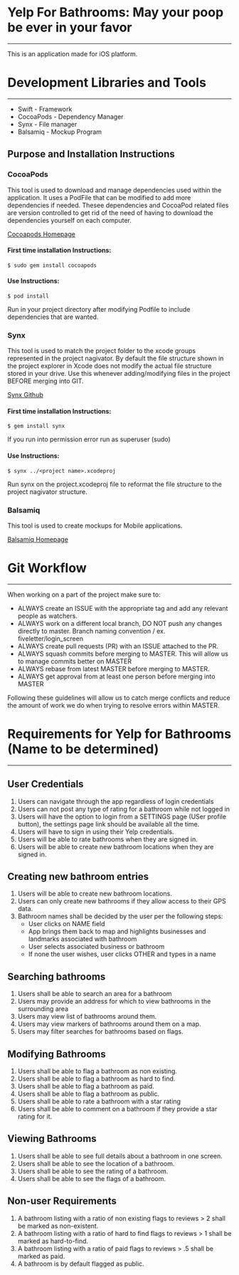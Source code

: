 # **Yelp For Bathrooms: May your poop be ever in your favor**
-----
This is an application made for iOS platform. 

# **Development Libraries and Tools**
-----
* Swift 	    - Framework
* CocoaPods		- Dependency Manager
* Synx          - File manager
* Balsamiq		- Mockup Program

## **Purpose and Installation Instructions**
### **CocoaPods**
This tool is used to download and manage dependencies used within the application. It uses a PodFile that can be modified to add more dependencies if needed. Thesee dependencies and CocoaPod related files are version controlled to get rid of the need of having to download the dependencies yourself on each computer.

[Cocoapods Homepage](https://cocoapods.org/)
#### First time installation Instructions:
	$ sudo gem install cocoapods
#### Use Instructions:
	$ pod install
Run in your project directory after modifying Podfile to include dependencies that are wanted.
### **Synx**
This tool is used to match the project folder to the xcode groups represented in the project nagivator. By default the file structure shown in the project explorer in Xcode does not modify the actual file structure stored in your drive. Use this whenever adding/modifying files in the project BEFORE merging into GIT. 

[Synx Github](https://github.com/venmo/synx)
#### First time installation Instructions:
    $ gem install synx
If you run into permission error run as superuser (sudo)
#### Use Instructions:
    $ synx ../<project name>.xcodeproj
Run synx on the project.xcodeproj file to reformat the file structure to the project nagivator structure.
### **Balsamiq**
This tool is used to create mockups for Mobile applications. 

[Balsamiq Homepage](https://balsamiq.com/)

# **Git Workflow**
-----
When working on a part of the project make sure to:

- ALWAYS create an ISSUE with the appropriate tag and add any relevant people as watchers. 
- ALWAYS work on a different local branch, DO NOT push any changes directly to master. Branch naming convention <handle>/<objective> ex. fiveletter/login_screen
- ALWAYS create pull requests (PR) with an ISSUE attached to the PR.
- ALWAYS squash commits before merging to MASTER. This will allow us to manage commits better on MASTER
- ALWAYS rebase from latest MASTER before merging to MASTER.
- ALWAYS get approval from at least one person before merging into MASTER

Following these guidelines will allow us to catch merge conflicts and reduce the amount of work we do when trying to resolve errors within MASTER.

# **Requirements for Yelp for Bathrooms (Name to be determined)**
-----
## User Credentials
1. Users can navigate through the app regardless of login credentials
2. Users can not post any type of rating for a bathroom while not logged in
3. Users will have the option to login from a SETTINGS page (USer profile button), the settings page link should be available all the time.
4. Users will have to sign in using their Yelp credentials.
5. Users will be able to rate bathrooms when they are signed in.
6. Users will be able to create new bathroom locations when they are signed in.

## Creating new bathroom entries
1. Users will be able to create new bathroom locations.
2. Users can only create new bathrooms if they allow access to their GPS data.
3. Bathroom names shall be decided by the user per the following steps:
	- User clicks on NAME field
	- App brings them back to map and highlights businesses and landmarks associated with bathroom
	- User selects associated business or bathroom
	- If none the user wishes, user clicks OTHER and types in a name

## Searching bathrooms
1. Users shall be able to search an area for a bathroom
2. Users may provide an address for which to view bathrooms in the surrounding area
3. Users may view list of bathrooms around them. 
4. Users may view markers of bathrooms around them on a map. 
5. Users may filter searches for bathrooms based on flags. 

## Modifying Bathrooms
1. Users shall be able to flag a bathroom as non existing.
2. Users shall be able to flag a bathroom as hard to find.
3. Users shall be able to flag a bathroom as paid.
4. Users shall be able to flag a bathroom as public. 
5. Users shall be able to rate a bathroom with a star rating
6. Users shall be able to comment on a bathroom if they provide a star rating for it. 

## Viewing Bathrooms
1. Users shall be able to see full details about a bathroom in one screen. 
2. Users shall be able to see the location of a bathroom.
3. Users shall be able to see the rating of a bathroom.
4. Users shall be able to see the flags of a bathroom. 

## Non-user Requirements
1. A bathroom listing with a ratio of non existing flags to reviews  > 2 shall be marked as non-existent.
2. A bathroom listing with a ratio of hard to find flags to reviews > 1 shall be marked as hard-to-find.
3. A bathroom listing with a ratio of paid flags to reviews > .5 shall be marked as paid.
4. A bathroom is by default flagged as public.